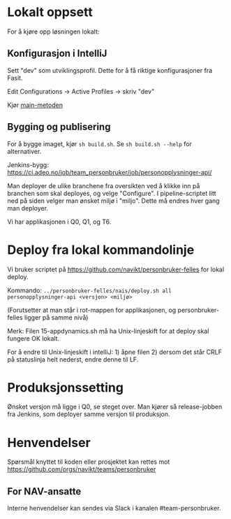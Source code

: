 # Lokalt oppsett

For å kjøre opp løsningen lokalt:

## Konfigurasjon i IntelliJ

Sett "dev" som utviklingsprofil. Dette for å få riktige konfigurasjoner fra Fasit.

Edit Configurations -> Active Profiles -> skriv "dev"

Kjør [main-metoden](src/test/java/no/nav/personopplysninger/api/TestLauncher.java)


## Bygging og publisering

For å bygge imaget, kjør `sh build.sh`. Se `sh build.sh --help` for alternativer.

Jenkins-bygg: https://ci.adeo.no/job/team_personbruker/job/personopplysninger-api/

Man deployer de ulike branchene fra oversikten ved å klikke inn på branchen som skal deployes,
og velge "Configure". I pipeline-scriptet litt ned på siden velger man ønsket miljø i "miljo".
Dette må endres hver gang man deployer.

Vi har applikasjonen i Q0, Q1, og T6.

# Deploy fra lokal kommandolinje

Vi bruker scriptet på https://github.com/navikt/personbruker-felles for lokal deploy.

Kommando: `../personbruker-felles/nais/deploy.sh all personopplysninger-api <versjon> <miljø>`

(Forutsetter at man står i rot-mappen for applikasjonen, og personbruker-felles ligger på samme
nivå)

Merk: Filen 15-appdynamics.sh må ha Unix-linjeskift for at deploy skal fungere OK lokalt.

For å endre til Unix-linjeskift i intelliJ: 1) åpne filen 2) dersom det står CRLF på statuslinja helt nederst, endre denne til LF.

# Produksjonssetting

Ønsket versjon må ligge i Q0, se steget over. Man kjører så release-jobben fra Jenkins, som deployer 
samme versjon til produksjon.

# Henvendelser

Spørsmål knyttet til koden eller prosjektet kan rettes mot https://github.com/orgs/navikt/teams/personbruker

## For NAV-ansatte

Interne henvendelser kan sendes via Slack i kanalen #team-personbruker.
